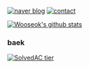 [![naver blog](https://img.shields.io/badge/naverblog-badge?style=flat-square&logo=Blogger&logoColor=white)](http://blog.naver.com/rnjsdntjr26)
[![contact](https://img.shields.io/badge/-adamdoha@naver.com-c14438?style=flat-square&logo=Gmail&logoColor=white&color=blue&link=mailto:adamdoha@naver.com)](mailto:rnjsdntjr26@daum.net)   


 [![Wooseok's github stats](https://github-readme-stats.vercel.app/api?username=egg528)](https://github.com/anuraghazra/github-readme-stats)



### baek   
[![SolvedAC tier](http://mazassumnida.wtf/api/v2/generate_badge?boj=egg528&201020)](https://solved.ac/egg528) 
